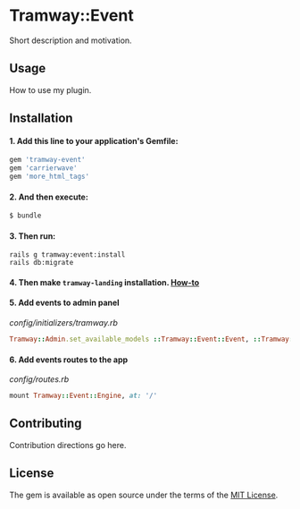# Tramway::Event
Short description and motivation.

## Usage
How to use my plugin.

## Installation

#### 1. Add this line to your application's Gemfile:

```ruby
gem 'tramway-event'
gem 'carrierwave'
gem 'more_html_tags'
```

#### 2. And then execute:
```bash
$ bundle
```

#### 3. Then run:
```shell
rails g tramway:event:install
rails db:migrate
```

#### 4. Then make `tramway-landing` installation. [How-to](https://github.com/ulmic/tramway-dev/blob/develop/tramway-landing/README.md#installation)

#### 5. Add events to admin panel

*config/initializers/tramway.rb*
```ruby
Tramway::Admin.set_available_models ::Tramway::Event::Event, ::Tramway::Event::ParticipantFormField, ::Tramway::Event::Participant, project: #{project_which_you_used_in_the_application}
```

#### 6. Add events routes to the app

*config/routes.rb*
```ruby
mount Tramway::Event::Engine, at: '/'
```

## Contributing
Contribution directions go here.

## License
The gem is available as open source under the terms of the [MIT License](http://opensource.org/licenses/MIT).
